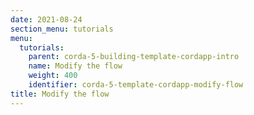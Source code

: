 ```yaml
---
date: 2021-08-24
section_menu: tutorials
menu:
  tutorials:
    parent: corda-5-building-template-cordapp-intro
    name: Modify the flow
    weight: 400
    identifier: corda-5-template-cordapp-modify-flow
title: Modify the flow
---
```


